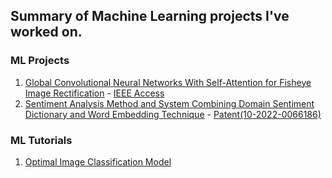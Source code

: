 ## Summary of Machine Learning projects I've worked on.
### ML Projects
1. [Global Convolutional Neural Networks With Self-Attention for Fisheye Image Rectification](https://github.com/byunghyun23/GSAFE) - [IEEE Access](https://ieeexplore.ieee.org/document/9980359)
2. [Sentiment Analysis Method and System Combining Domain Sentiment Dictionary and Word Embedding Technique](https://github.com/byunghyun23/sentiment-analysis) - [Patent(10-2022-0066186)](https://byunghyun23.github.io/10-2022-0066186_%EB%AA%85%EC%84%B8%EC%84%9C.pdf)

### ML Tutorials
1. [Optimal Image Classification Model](https://github.com/byunghyun23/image-classification)

